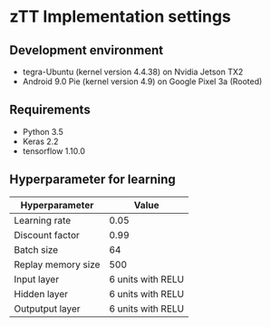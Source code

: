 # zTT Implementation settings
## Development environment
* tegra-Ubuntu (kernel version 4.4.38) on Nvidia Jetson TX2
* Android 9.0 Pie (kernel version 4.9) on Google Pixel 3a (Rooted)

## Requirements
* Python 3.5
* Keras 2.2
* tensorflow 1.10.0


## Hyperparameter for learning
| Hyperparameter  | Value |
| ------------- | ------------- |
| Learning rate  | 0.05  |
| Discount factor  | 0.99  |
| Batch size  | 64  |
| Replay memory size  | 500  |
| Input layer  | 6 units with RELU  |
| Hidden layer  | 6 units with RELU  |
| Outputput layer  | 6 units with RELU  |
